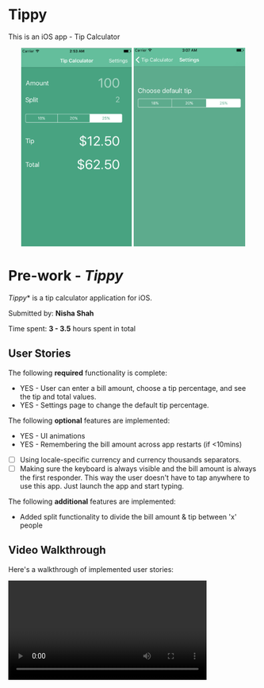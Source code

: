 # Tippy
This is an iOS app - Tip Calculator

<p align="center">
  <img src="scr1.png" height="400"/>
  <img src="src2.png" height="400"/>
</p>

# Pre-work - *Tippy*

*Tippy** is a tip calculator application for iOS.

Submitted by: **Nisha Shah**

Time spent: **3 - 3.5** hours spent in total

## User Stories

The following **required** functionality is complete:

* YES -  User can enter a bill amount, choose a tip percentage, and see the tip and total values.
* YES -  Settings page to change the default tip percentage.

The following **optional** features are implemented:
* YES - UI animations
* YES - Remembering the bill amount across app restarts (if <10mins)
* [ ] Using locale-specific currency and currency thousands separators.
* [ ] Making sure the keyboard is always visible and the bill amount is always the first responder. This way the user doesn't have to tap anywhere to use this app. Just launch the app and start typing.

The following **additional** features are implemented:

- Added split functionality to divide the bill amount & tip between 'x' people

## Video Walkthrough 

Here's a walkthrough of implemented user stories:

<video width="400" controls>
  <source src="http://i.imgur.com/zp6ZfhY.gifv' title='Video Walkthrough" type="video/mp4">
</video>


